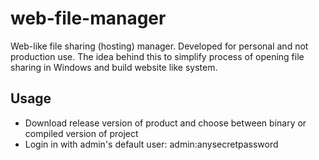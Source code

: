 # web-file-manager
Web-like file sharing (hosting) manager. Developed for personal and not production use. The idea behind this to simplify process of 
opening file sharing in Windows and build website like system.
## Usage
- Download release version of product and choose between binary or compiled version of project
- Login in with admin's default user: admin:anysecretpassword

